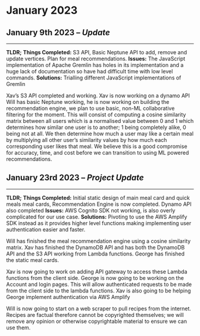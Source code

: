 # January 2023


## January 9th 2023 – *Update*

----------

**TLDR;**
**Things Completed:** S3 API, Basic Neptune API to add, remove and update vertices. Plan for meal recommendations.
**Issues:** The JavaScript implementation of Apache Gremlin has holes in its implementation and a huge lack of documentation so have had difficult time with low level commands.
**Solutions:** Trialling different JavaScript implementations of Gremlin

Xav’s S3 API completed and working. Xav is now working on a dynamo API 
Will has basic Neptune working, he is now working on building the recommendation engine, we plan to use basic, non-ML collaborative filtering for the moment. This will consist of computing a cosine similarity matrix between all users which is a normalised value between 0 and 1 which determines how similar one user is to another; 1 being completely alike, 0 being not at all. We then determine how much a user may like a certain meal by multiplying all other user’s similarity values by how much each corresponding user likes that meal. We believe this is a good compromise for accuracy, time, and cost before we can transition to using ML powered recommendations.


## January 23rd 2023 – *Project Update*

-----

**TLDR;** 
**Things Completed:** Initial static design of main meal card and quick meals meal cards, Recommendation Engine is now completed. Dynamo API also completed
**Issues:** AWS Cognito SDK not working, is also overly complicated for our use case. 
**Solutions:** Pivoting to use the AWS Amplify SDK instead as it provides higher level functions making implementing user authentication easier and faster.

Will has finished the meal recommendation engine using a cosine similarity matrix. Xav has finished the DynamoDB API and has both the DynamoDB API and the S3 API working from Lambda functions. George has finished the static meal cards.

Xav is now going to work on adding API gateway to access these Lambda functions from the client side. 
George is now going to be working on the Account and login pages. This will allow authenticated requests to be made from the client side to the lambda functions. Xav is also going to be helping George implement authentication via AWS Amplify

Will is now going to start on a web scraper to pull recipes from the internet. Recipes are factual therefore cannot be copyrighted themselves; we will remove any opinion or otherwise copyrightable material to ensure we can use them. 

